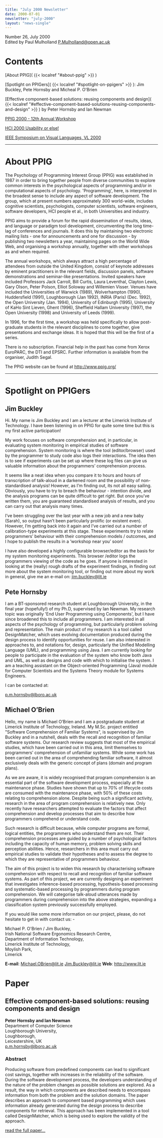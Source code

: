 ```yaml
---
title: "July 2000 Newsletter"
date: 2000-07-01
newsletter: "july-2000"
layout: "news-single"
---
```


Number 26, July 2000 \
Edited by Paul Mulholland P.Mulholland@open.ac.uk

# Contents

[About PPIG]( {{< localref "#about-ppig" >}} )

[Spotlight on PPIGers]( {{< localref "#spotlight-on-ppigers" >}} ): Jim Buckley, Pete Hornsby and Micheal P. O'Brien

[Effective component-based solutions: reusing components and design]( {{< localref "#effective-component-based-solutions-reusing-components-and-design" >}} ) by Peter Hornsby and Ian Newman

[PPIG 2000 - 12th Annual Workshop](http://www.ppig.org/workshops/12th-souvenirs.html)

[HCI 2000 Usability or else!](http://www.bcs.org.uk/hci/hci2000)

[IEEE Symposium on Visual Languages, VL 2000](http://www.cs.orst.edu/~burnett/vl2000/)


---

# About PPIG

The Psychology of Programming Interest Group (PPIG) was established in 1987 in order to bring together people from diverse communities to explore common interests in the psychological aspects of programming and/or in computational aspects of psychology. 'Programming', here, is interpreted in the broadest sense to include any aspect of software development. The group, which at present numbers approximately 300 world-wide, includes cognitive scientists, psychologists, computer scientists, software engineers, software developers, HCI people et al., in both Universities and industry.

PPIG aims to provide a forum for the rapid dissemination of results, ideas, and language or paradigm tool development, circumventing the long time-lag of conferences and journals. It does this by maintaining two electronic mailing lists - one for announcements and one for discussion - by publishing two newsletters a year, maintaining pages on the World Wide Web, and organising a workshop annually, together with other workshops as and when required.

The annual workshops, which always attract a high percentage of attendees from outside the United Kingdom, consist of keynote addresses by eminent practitioners in the relevant fields, discussion panels, software demonstrations and seminar-like presentations. Invited speakers have included Professors Jack Carroll, Bill Curtis, Laura Leventhal, Clayton Lewis, Gary Olson, Peter Polson, Elliot Soloway and Willemien Visser. Venues have included the Universities of Warwick (1989), Wolverhampton (1990), Huddersfield (1991), Loughborough (Jan 1992), INRIA (Paris) (Dec. 1992), the Open University (Jan. 1994), University of Edinburgh (1995), University of KaHo Sint Lieven, Ghent (1996), Sheffield Hallam University (1997), the Open University (1998) and University of Leeds (1999).

In 1996, for the first time, a workshop was held specifically to allow post-graduate students in the relevant disciplines to come together, give presentations and exchange ideas. It is hoped that this will be the first of a series.

There is no subscription. Financial help in the past has come from Xerox EuroPARC, the DTI and EPSRC. Further information is available from the organiser, Judith Segal.

The PPIG website can be found at http://www.ppig.org/

---

# Spotlight on PPIGers

## Jim Buckley
Hi. My name is Jim Buckley and I am a lecturer at the Limerick Institute of Technology. I have been listening in on PPIG for quite some time but this is my first active participation!

My work focuses on software comprehension and, in particular, in evaluating system monitoring in empirical studies of software comprehension. System monitoring is where the tool (editor/browser) used by the programmer to study code also logs their interactions. The idea then is to see if experiments can be set up where these log files can give us valuable information about the programmers’ comprehension process.

It seems like a neat idea when you compare it to hours and hours of transcription of talk-aloud in a darkened room and the possibility of non-standardised analysis! However, as I’m finding out, its not all easy sailing. Obviously, you have to try to breach the behaviour - intention divide, and the analysis programs can be quite difficult to get right. But once you’ve written them, you are guaranteed standardised analysis of results, and you can carry out that analysis many times.

I’ve been struggling over the last year with a new job and a new baby (Sarah), so output hasn’t been particularly prolific (or existent even). However, I’m getting back into it again and I’ve carried out a number of calibration-type experiments at this stage. These experiments try to relate programmers’ behaviour with their comprehension models / outcomes, and I hope to publish the results in a ‘workshop near you’ soon!

I have also developed a highly configurable browser/editor as the basis for my system monitoring experiments. This browser /editor logs the programmers viewing of the code as he goes. If anyone is interested in looking at the (really) rough drafts of the experiment findings, in finding out more about the system monitoring tool, or finding out more about my work in general, give me an e-mail on: jim.buckley@lit.ie

## Pete Hornsby

I am a BT-sponsored research student at Loughborough University, in the final year (hopefully!) of my Ph.D, supervised by Ian Newman. My research topic was originally 'End User Programming using Components', but I have since broadened this to include all programmers. I am interested in all aspects of the psychology of programming, but particularly problem solving and representation. The main product of my research is a tool called DesignMatcher, which uses evolving documentation produced during the design process to identify opportunities for reuse. I am also interested in approaches to, and notations for, design, particularly the Unified Modelling Language (UML), and programming using Java. I am currently looking for people to participate in the evaluation of the system who know both Java and UML, as well as designs and code with which to initialise the system. I am a teaching assistant on the Object-oriented Programming (Java) module for Computer Scientists and the Systems Theory module for Systems Engineers.

I can be contacted at:

p.m.hornsby@lboro.ac.uk

## Michael O’Brien

Hello, my name is Michael O’Brien and I am a postgraduate student at Limerick Institute of Technology, Ireland. My M.Sc. project entitled "Software Comprehension of Familiar Systems", is supervised by Jim Buckley and in a nutshell, deals with the recall and recognition of familiar software systems. Our research review suggests that most of the empirical studies, which have been carried out in this area, limit themselves to programmers’ comprehension of unfamiliar systems. While some work has been carried out in the area of comprehending familiar software, it almost exclusively deals with the generic concept of plans (domain and program plans).

As we are aware, it is widely recognised that program comprehension is an essential part of the software development process, especially at the maintenance phase. Studies have shown that up to 70% of lifecycle costs are consumed with the maintenance phase, with 50% of these costs relating to comprehension alone. Despite being such a significant activity, research in the area of program comprehension is relatively new. Only recently have researchers attempted to evaluate the factors that affect comprehension and develop processes that aim to describe how programmers comprehend or understand code.

Such research is difficult because, while computer programs are formal, logical entities, the programmers who understand them are not. Their comprehension processes are guided by a number of psychological factors including the capacity of human memory, problem solving skills and perception abilities. Hence, researchers in this area must carry out empirical studies to validate their hypotheses and to assess the degree to which they are representative of programmers behaviour.

The aim of this project is to widen this research by characterising software comprehension with respect to recall and recognition of familiar software systems. As part of this project, we are currently designing an experiment that investigates inference-based processing, hypothesis-based processing and systematic-based processing by programmers during program comprehension. We will categorise talk-aloud utterances made by programmers during comprehension into the above strategies, expanding a classification system previously successfully employed.

If you would like some more information on our project, please, do not hesitate to get in with contact us: -

Michael P. O'Brien / Jim Buckley, \
Irish National Software Ergonomics Research Centre, \
Department of Information Technology, \
Limerick Institute of Technology, \
Moylish Park, \
Limerick

**E-mail**: Michael.OBrien@lit.ie Jim.Buckley@lit.ie **Web**: http://www.lit.ie


# Paper

## Effective component-based solutions: reusing components and design
**Peter Hornsby and Ian Newman** \
Department of Computer Science \
Loughborough University, \
Loughborough, \
Leicestershire, UK \
p.m.hornsby@lboro.ac.uk

### Abstract
Producing software from predefined components can lead to significant cost savings, together with increases in the reliability of the software. During the software development process, the developers understanding of the nature of the problem changes as possible solutions are explored. As a result, the way in which components are described needs to encompass information from both the problem and the solution domains. The paper describes an approach to component based programming which uses information already generated during the design process to describe components for retrieval. This approach has been implemented in a tool called DesignMatcher, which is being used to explore the validity of the approach.

[read the full paper...](/news/2000-july-newsletter/2000-july-newsletter-paper/)
